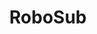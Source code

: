---
layout: comp
title: "RoboSub"
full-logo: "https://raw.githubusercontent.com/CabrilloRoboticsClub/cabrillorobotics.github.io/what-a-theme-test/assets/images/comps/robosub/robosub-logo.webp"
hero-bkg:  "https://raw.githubusercontent.com/CabrilloRoboticsClub/cabrillorobotics.github.io/what-a-theme-test/assets/images/comps/robosub/robosub-hero-bkg.webp"
hero-overlay: "https://raw.githubusercontent.com/CabrilloRoboticsClub/cabrillorobotics.github.io/what-a-theme-test/assets/images/comps/robosub/robosub-hero-overlay.webp"
hero-logo: "https://raw.githubusercontent.com/CabrilloRoboticsClub/cabrillorobotics.github.io/what-a-theme-test/assets/images/comps/robosub/robosub-hero-logo.webp"
description: "RoboSub is an international robotics competition in which teams compete to create Autonomous Underwater Vehicles (AUVs). These AUVs are completely unmanned, and must use sensor data to navigate and complete various tasks in a live competition. The competition tasks mirror real-world AUV missions, such as seafloor mapping and sonar localisation."
---